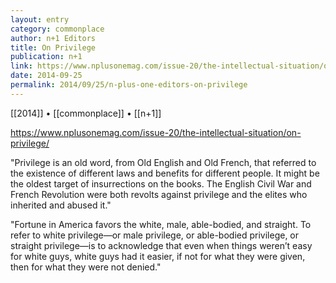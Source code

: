 ```yaml
---
layout: entry
category: commonplace
author: n+1 Editors
title: On Privilege
publication: n+1
link: https://www.nplusonemag.com/issue-20/the-intellectual-situation/on-privilege/
date: 2014-09-25
permalink: 2014/09/25/n-plus-one-editors-on-privilege
---
```


[[2014]] • [[commonplace]] • [[n+1]]

https://www.nplusonemag.com/issue-20/the-intellectual-situation/on-privilege/

"Privilege is an old word, from Old En­glish and Old French, that referred to the existence of different laws and benefits for different people. It might be the oldest target of insurrections on the books. The English Civil War and French Revolution were both revolts against privilege and the elites who inherited and abused it."

"Fortune in America favors the white, male, able-bodied, and straight. To refer to white privilege—or male privilege, or able-bodied privilege, or straight privilege—is to acknowledge that even when things weren’t easy for white guys, white guys had it easier, if not for what they were given, then for what they were not denied."

